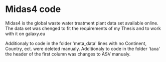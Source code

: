 # Midas4 code
Midas4 is the global waste water treatment plant data set available online.
The data set was chenged to fit the requirements of my Thesis and to work with it on galaxy.eu

Additionaly to code in the folder 'meta_data' lines with no Continent, Country, ect. were deleted manualy.
Additionaly to code in the folder 'taxa' the header of the first column was changes to ASV manualy.
